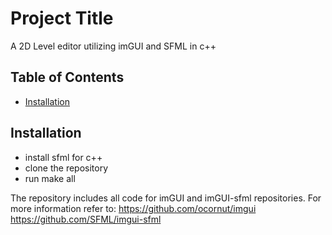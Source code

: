 # Project Title

A 2D Level editor utilizing imGUI and SFML in c++

## Table of Contents

- [Installation](#installation)

## Installation

- install sfml for c++
- clone the repository
- run make all 

The repository includes all code for imGUI and imGUI-sfml repositories. For more information refer to:
https://github.com/ocornut/imgui
https://github.com/SFML/imgui-sfml


